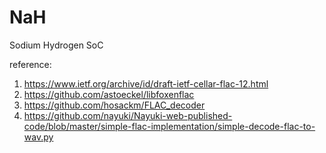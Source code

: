 # NaH
Sodium Hydrogen SoC

reference:
1. https://www.ietf.org/archive/id/draft-ietf-cellar-flac-12.html
2. https://github.com/astoeckel/libfoxenflac
3. https://github.com/hosackm/FLAC_decoder
4. https://github.com/nayuki/Nayuki-web-published-code/blob/master/simple-flac-implementation/simple-decode-flac-to-wav.py
